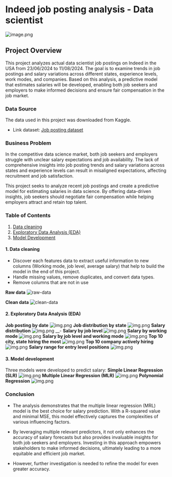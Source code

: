 # Indeed job posting analysis - Data scientist

![image.png](img/indeedlogo.png)

## Project Overview

This project analyzes actual data scientist job postings on Indeed in the USA from 23/06/2024 to 11/08/2024. The goal is to examine trends in job postings and salary variations across different states, experience levels, work modes, and companies. Based on this analysis, a predictive model that estimates salaries will be developed, enabling both job seekers and employers to make informed decisions and ensure fair compensation in the job market.

### Data Source
The data used in this project was downloaded from Kaggle.

- Link dataset: [Job posting dataset](https://www.kaggle.com/datasets/yusufolonade/data-science-job-postings-indeed-usa)

### Business Problem

In the competitive data science market, both job seekers and employers struggle with unclear salary expectations and job availability. The lack of comprehensive insights into job posting trends and salary variations across states and experience levels can result in misaligned expectations, affecting recruitment and job satisfaction.

This project seeks to analyze recent job postings and create a predictive model for estimating salaries in data science. By offering data-driven insights, job seekers should negotiate fair compensation while helping employers attract and retain top talent.

### Table of Contents

1. [Data cleaning](#1-data-cleaning)
2. [Exploratory Data Analysis (EDA)](#2-exploratory-data-analysis-eda)
3. [Model Development](#3-model-development)

#### 1. Data cleaning

- Discover each features data to extract useful information to new columns (Working mode, job level, average salary) that help to build the model in the end of this project.
- Handle missing values, remove duplicates, and convert data types.
- Remove columns that are not in use

__Raw data__
![raw-data](img/raw_data.png)

__Clean data__
![clean-data](img/clean_data.png)

#### 2. Exploratory Data Analysis (EDA)
__Job posting by date__
![img.png](img/bydate.png)
__Job distribution by state__
![img.png](img/propotion-state.png)
__Salary distribution__
![img.png](img/avg-salary.png)
__- __Salary by job level__
![img.png](img/salary-job-level.png)
__Salary by working mode__
![img.png](img/salary-working-mode.png)
__Salary by job level and working mode__
![img.png](img/salary-joblevel-workingmode.png)
__Top 10 city, state hiring the most__
![img.png](img/top-10-city-state.png)
__Top 10 company actively hiring__
![img.png](img/top-10-company.png)
__Salary range for entry level positions__
![img.png](img//salary-entry-level.png)

#### 3. Model development

Three models were developed to predict salary: 
__Simple Linear Regression (SLR)__
![img.png](img/SLR-job-level.png)
__Multiple Linear Regression (MLR)__
![img.png](img/mlr.png)
__Polynomial Regression__
![img.png](img/polynomial-joblevel.png)

### Conclusion
- The analysis demonstrates that the multiple linear regression (MRL) model is the best choice for salary prediction. With a R-squared value and minimal MSE, this model effectively captures the complexities of various influencing factors. 

- By leveraging multiple relevant predictors, it not only enhances the accuracy of salary forecasts but also provides invaluable insights for both job seekers and employers. Investing in this approach empowers stakeholders to make informed decisions, ultimately leading to a more equitable and efficient job market.

- However, further investigation is needed to refine the model for even greater accuracy.